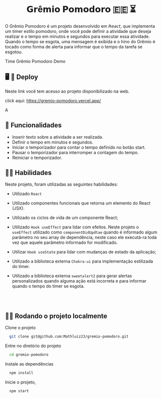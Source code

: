 <h1 align=center> 𝗚𝗿ê𝗺𝗶𝗼 𝗣𝗼𝗺𝗼𝗱𝗼𝗿𝗼 🇪🇪 ⏳</h1>

O Grêmio Pomodoro é um projeto desenvolvido em 𝘙𝘦𝘢𝘤𝘵, que implementa um timer estilo pomodoro, onde você pode definir a atividade que deseja realizar e o tempo em minutos e segundos para executar essa atividade. Quando o tempo se esgota, uma mensagem é exibida e o hino do Grêmio é tocado como forma de alerta para informar que o tempo da tarefa se esgotou.

Time Grêmio Pomodoro Demo
## :desktop_computer: :iphone: Deploy

Neste link você tem acesso ao projeto disponibilizado na web.

click aqui: https://gremio-pomodoro.vercel.app/

A

 ## 📲 Funcionalidades
- Inserir texto sobre a atividade a ser realizada.
- Definir o tempo em minutos e segundos.
- Iniciar o temporizador para contar o tempo definido no botão start.
- Pausar o temporizador para interromper a contagem do tempo.
- Reiniciar o temporizador.


## 👨‍🔧 Habilidades

Neste projeto, foram utilizadas as seguintes habilidades:

-   Utilizado `React`

-   Utilizado componentes funcionais que retorna um elemento do React (JSX).

-   Utilizado os ciclos de vida de um componente React;

-   Utilizado `Hook useEffect` para lidar com efeitos. Neste projeto o `useEffect` utilizado como `componentDidUpdtae` quando é informado algum parâmetro no seu array de dependência, neste caso ele executá-ra toda vez que aquele parâmetro informado for modificado.

-   Utilizar `Hook useState` para lidar com mudanças de estado da aplicação;

-   Utilizado a biblioteca externa `Chakra-ui` para implementação estilizada do timer.

-   Utilizado a biblioteca externa `sweetalert2` para gerar alertas personalizados quando alguma ação está incorreta e para informar quando o tempo do timer se esgota.

<br>
<br>

## 👨‍💻 Rodando o projeto localmente

Clone o projeto

```bash
  git clone git@github.com:Mathluiz23/gremio-pomodoro.git
```

Entre no diretório do projeto

```bash
  cd gremio-pomodoro
```

Instale as dependências

```bash
  npm install
```

Inicie o projeto,

```bash
  npm start
```
